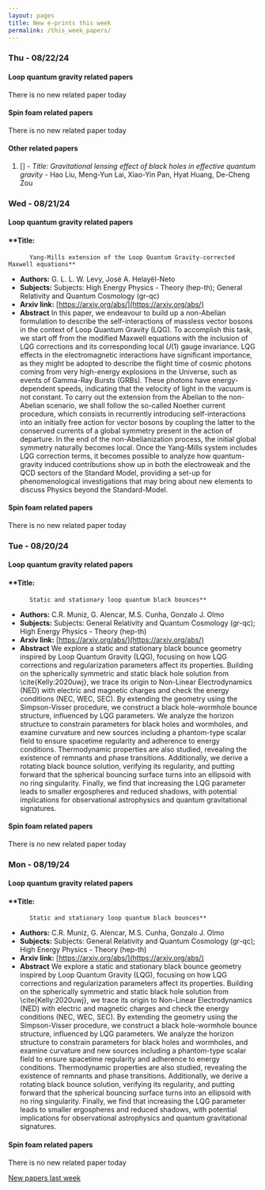 ```yaml
---
layout: pages
title: New e-prints this week
permalink: /this_week_papers/
---
```




### Thu - 08/22/24

#### Loop quantum gravity related papers

There is no new related paper today 

#### Spin foam related papers

There is no new related paper today 



#### Other related papers

1. [[]](https://arxiv.org/abs/) - *Title:
          Gravitational lensing effect of black holes in effective quantum gravity* - Hao Liu, Meng-Yun Lai, Xiao-Yin Pan, Hyat Huang, De-Cheng Zou



### Wed - 08/21/24

#### Loop quantum gravity related papers

#### **Title:
          Yang-Mills extension of the Loop Quantum Gravity-corrected Maxwell equations**
 - **Authors:** G. L. L. W. Levy, José A. Helayël-Neto
 - **Subjects:** Subjects:
High Energy Physics - Theory (hep-th); General Relativity and Quantum Cosmology (gr-qc)
 - **Arxiv link:** [https://arxiv.org/abs/](https://arxiv.org/abs/)
 - **Abstract**
 In this paper, we endeavour to build up a non-Abelian formulation to describe the self-interactions of massless vector bosons in the context of Loop Quantum Gravity (LQG). To accomplish this task, we start off from the modified Maxwell equations with the inclusion of LQG corrections and its corresponding local $U(1)$ gauge invariance. LQG effects in the electromagnetic interactions have significant importance, as they might be adopted to describe the flight time of cosmic photons coming from very high-energy explosions in the Universe, such as events of Gamma-Ray Bursts (GRBs). These photons have energy-dependent speeds, indicating that the velocity of light in the vacuum is not constant. To carry out the extension from the Abelian to the non-Abelian scenario, we shall follow the so-called Noether current procedure, which consists in recurrently introducing self-interactions into an initially free action for vector bosons by coupling the latter to the conserved currents of a global symmetry present in the action of departure. In the end of the non-Abelianization process, the initial global symmetry naturally becomes local. Once the Yang-Mills system includes LQG correction terms, it becomes possible to analyze how quantum-gravity induced contributions show up in both the electroweak and the QCD sectors of the Standard Model, providing a set-up for phenomenological investigations that may bring about new elements to discuss Physics beyond the Standard-Model. 

#### Spin foam related papers

There is no new related paper today 

### Tue - 08/20/24

#### Loop quantum gravity related papers

#### **Title:
          Static and stationary loop quantum black bounces**
 - **Authors:** C.R. Muniz, G. Alencar, M.S. Cunha, Gonzalo J. Olmo
 - **Subjects:** Subjects:
General Relativity and Quantum Cosmology (gr-qc); High Energy Physics - Theory (hep-th)
 - **Arxiv link:** [https://arxiv.org/abs/](https://arxiv.org/abs/)
 - **Abstract**
 We explore a static and stationary black bounce geometry inspired by Loop Quantum Gravity (LQG), focusing on how LQG corrections and regularization parameters affect its properties. Building on the spherically symmetric and static black hole solution from \cite{Kelly:2020uwj}, we trace its origin to Non-Linear Electrodynamics (NED) with electric and magnetic charges and check the energy conditions (NEC, WEC, SEC). By extending the geometry using the Simpson-Visser procedure, we construct a black hole-wormhole bounce structure, influenced by LQG parameters. We analyze the horizon structure to constrain parameters for black holes and wormholes, and examine curvature and new sources including a phantom-type scalar field to ensure spacetime regularity and adherence to energy conditions. Thermodynamic properties are also studied, revealing the existence of remnants and phase transitions. Additionally, we derive a rotating black bounce solution, verifying its regularity, and putting forward that the spherical bouncing surface turns into an ellipsoid with no ring singularity. Finally, we find that increasing the LQG parameter leads to smaller ergospheres and reduced shadows, with potential implications for observational astrophysics and quantum gravitational signatures. 

#### Spin foam related papers

There is no new related paper today 

### Mon - 08/19/24

#### Loop quantum gravity related papers

#### **Title:
          Static and stationary loop quantum black bounces**
 - **Authors:** C.R. Muniz, G. Alencar, M.S. Cunha, Gonzalo J. Olmo
 - **Subjects:** Subjects:
General Relativity and Quantum Cosmology (gr-qc); High Energy Physics - Theory (hep-th)
 - **Arxiv link:** [https://arxiv.org/abs/](https://arxiv.org/abs/)
 - **Abstract**
 We explore a static and stationary black bounce geometry inspired by Loop Quantum Gravity (LQG), focusing on how LQG corrections and regularization parameters affect its properties. Building on the spherically symmetric and static black hole solution from \cite{Kelly:2020uwj}, we trace its origin to Non-Linear Electrodynamics (NED) with electric and magnetic charges and check the energy conditions (NEC, WEC, SEC). By extending the geometry using the Simpson-Visser procedure, we construct a black hole-wormhole bounce structure, influenced by LQG parameters. We analyze the horizon structure to constrain parameters for black holes and wormholes, and examine curvature and new sources including a phantom-type scalar field to ensure spacetime regularity and adherence to energy conditions. Thermodynamic properties are also studied, revealing the existence of remnants and phase transitions. Additionally, we derive a rotating black bounce solution, verifying its regularity, and putting forward that the spherical bouncing surface turns into an ellipsoid with no ring singularity. Finally, we find that increasing the LQG parameter leads to smaller ergospheres and reduced shadows, with potential implications for observational astrophysics and quantum gravitational signatures. 

#### Spin foam related papers

There is no new related paper today 




[New papers last week]({{site.url}}/archived/weekly/pre-prints/2024/08/19/archived_weekly_papers.html)